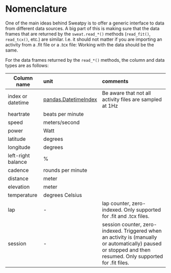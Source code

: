 # Nomenclature

One of the main ideas behind Sweatpy is to offer a generic interface to data from different data sources.
A big part of this is making sure that the data frames that are returned by the `sweat.read_*()` methods (`read_fit()`, `read_tcx()`, etc.) are similar.
I.e. it should not matter if you are importing an activity from a .fit file or a .tcx file: Working with the data should be the same.

For the data frames returned by the `read_*()` methods, the column and data types are as follows:

| Column name        | unit                                                                                                         | comments                                                                                                                                                    |
| ------------------ | :----------------------------------------------------------------------------------------------------------- | :---------------------------------------------------------------------------------------------------------------------------------------------------------- |
| index or datetime  | [pandas.DatetimeIndex](https://pandas.pydata.org/pandas-docs/stable/reference/api/pandas.DatetimeIndex.html) | Be aware that not all activity files are sampled at 1Hz                                                                                                     |
| heartrate          | beats per minute                                                                                             |                                                                                                                                                             |
| speed              | meters/second                                                                                                |                                                                                                                                                             |
| power              | Watt                                                                                                         |                                                                                                                                                             |
| latitude           | degrees                                                                                                      |                                                                                                                                                             |
| longitude          | degrees                                                                                                      |                                                                                                                                                             |
| left-right balance | %                                                                                                            |                                                                                                                                                             |
| cadence            | rounds per minute                                                                                            |                                                                                                                                                             |
| distance           | meter                                                                                                        |                                                                                                                                                             |
| elevation          | meter                                                                                                        |                                                                                                                                                             |
| temperature        | degrees Celsius                                                                                              |                                                                                                                                                             |
| lap                | -                                                                                                            | lap counter, zero-indexed. Only supported for .fit and .tcx files.                                                                                          |
| session            | -                                                                                                            | session counter, zero-indexed. Triggered when an activity is (manually or automatically) paused or stopped and then resumed. Only supported for .fit files. |
